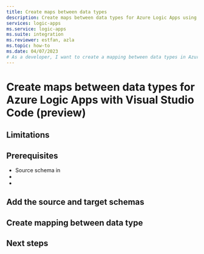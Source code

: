 ```yaml
---
title: Create maps between data types
description: Create maps between data types for Azure Logic Apps using Visual Studio Code.
services: logic-apps
ms.service: logic-apps
ms.suite: integration
ms.reviewer: estfan, azla
ms.topic: how-to
ms.date: 04/07/2023
# As a developer, I want to create a mapping between data types in Azure Logic Apps using Visual Studio Code.
---
```


# Create maps between data types for Azure Logic Apps with Visual Studio Code (preview)


## Limitations



## Prerequisites

- Source schema in 
- 
- 

## Add the source and target schemas




## Create mapping between data type



## Next steps
